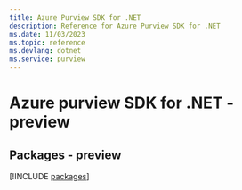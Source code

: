 ```yaml
---
title: Azure Purview SDK for .NET
description: Reference for Azure Purview SDK for .NET
ms.date: 11/03/2023
ms.topic: reference
ms.devlang: dotnet
ms.service: purview
---
```

# Azure purview SDK for .NET - preview
## Packages - preview
[!INCLUDE [packages](purview-index.md)]
